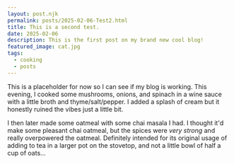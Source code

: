 ```yaml
---
layout: post.njk
permalink: posts/2025-02-06-Test2.html
title: This is a second test.
date: 2025-02-06
description: This is the first post on my brand new cool blog!
featured_image: cat.jpg
tags:
  - cooking
  - posts
---
```

This is a placeholder for now so I can see if my blog is working. This evening, I cooked some mushrooms, onions, and spinach in a wine sauce with a little broth and thyme/salt/pepper. I added a splash of cream but it honestly ruined the vibes just a little bit.

I then later made some oatmeal with some chai masala I had. I thought it'd make some pleasant chai oatmeal, but the spices were *very strong* and really overpowered the oatmeal. Definitely intended for its original usage of adding to tea in a larger pot on the stovetop, and not a little bowl of half a cup of oats...